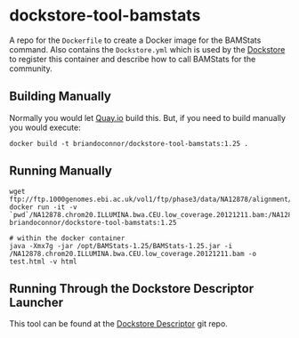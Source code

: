 # dockstore-tool-bamstats

A repo for the `Dockerfile` to create a Docker image for the BAMStats command. Also contains the
`Dockstore.yml` which is used by the [Dockstore](http://www.dockstore.org) to register
this container and describe how to call BAMStats for the community.

## Building Manually

Normally you would let [Quay.io](http://quay.io) build this.  But, if you need to build
manually you would execute:

    docker build -t briandoconnor/dockstore-tool-bamstats:1.25 .

## Running Manually

```
wget ftp://ftp.1000genomes.ebi.ac.uk/vol1/ftp/phase3/data/NA12878/alignment/NA12878.chrom20.ILLUMINA.bwa.CEU.low_coverage.20121211.bam
docker run -it -v `pwd`/NA12878.chrom20.ILLUMINA.bwa.CEU.low_coverage.20121211.bam:/NA12878.chrom20.ILLUMINA.bwa.CEU.low_coverage.20121211.bam briandoconnor/dockstore-tool-bamstats:1.25

# within the docker container
java -Xmx7g -jar /opt/BAMStats-1.25/BAMStats-1.25.jar -i /NA12878.chrom20.ILLUMINA.bwa.CEU.low_coverage.20121211.bam -o test.html -v html
```

## Running Through the Dockstore Descriptor Launcher

This tool can be found at the [Dockstore Descriptor](https://github.com/CancerCollaboratory/dockstore-descriptor) git repo.
